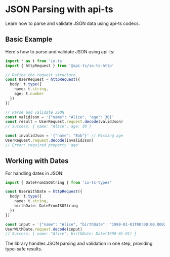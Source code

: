 # JSON Parsing with api-ts

Learn how to parse and validate JSON data using api-ts codecs.

## Basic Example

Here's how to parse and validate JSON using api-ts:

```typescript
import * as t from 'io-ts'
import { httpRequest } from '@api-ts/io-ts-http'

// Define the request structure
const UserRequest = httpRequest({
  body: t.type({
    name: t.string,
    age: t.number
  })
})

// Parse and validate JSON
const validJson = '{"name": "Alice", "age": 30}'
const result = UserRequest.request.decode(validJson)
// Success: { name: "Alice", age: 30 }

const invalidJson = '{"name": "Bob"}' // Missing age
UserRequest.request.decode(invalidJson)
// Error: required property 'age'
```

## Working with Dates

For handling dates in JSON:

```typescript
import { DateFromISOString } from 'io-ts-types'

const UserWithDate = httpRequest({
  body: t.type({
    name: t.string,
    birthDate: DateFromISOString
  })
})

const input = '{"name": "Alice", "birthDate": "1990-01-01T00:00:00.000Z"}'
UserWithDate.request.decode(input)
// Success: { name: "Alice", birthDate: Date(1990-01-01) }
```

The library handles JSON parsing and validation in one step, providing type-safe results.
